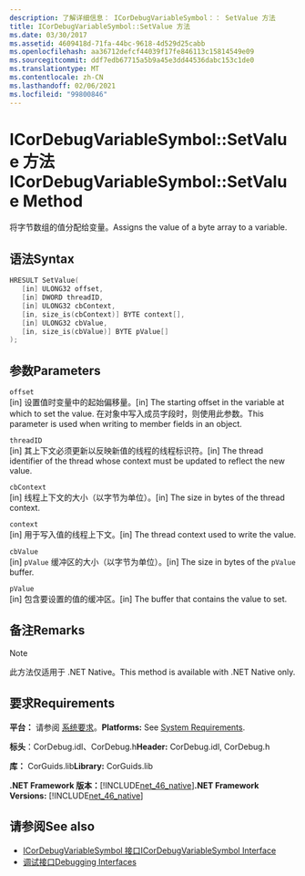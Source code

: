 ```yaml
---
description: 了解详细信息： ICorDebugVariableSymbol：： SetValue 方法
title: ICorDebugVariableSymbol::SetValue 方法
ms.date: 03/30/2017
ms.assetid: 4609418d-71fa-44bc-9618-4d529d25cabb
ms.openlocfilehash: aa36712defcf44039f17fe846113c15814549e09
ms.sourcegitcommit: ddf7edb67715a5b9a45e3dd44536dabc153c1de0
ms.translationtype: MT
ms.contentlocale: zh-CN
ms.lasthandoff: 02/06/2021
ms.locfileid: "99800846"
---
```

# <a name="icordebugvariablesymbolsetvalue-method"></a><span data-ttu-id="0fb77-103">ICorDebugVariableSymbol::SetValue 方法</span><span class="sxs-lookup"><span data-stu-id="0fb77-103">ICorDebugVariableSymbol::SetValue Method</span></span>

<span data-ttu-id="0fb77-104">将字节数组的值分配给变量。</span><span class="sxs-lookup"><span data-stu-id="0fb77-104">Assigns the value of a byte array to a variable.</span></span>  
  
## <a name="syntax"></a><span data-ttu-id="0fb77-105">语法</span><span class="sxs-lookup"><span data-stu-id="0fb77-105">Syntax</span></span>  
  
```cpp  
HRESULT SetValue(  
   [in] ULONG32 offset,  
   [in] DWORD threadID,  
   [in] ULONG32 cbContext,  
   [in, size_is(cbContext)] BYTE context[],  
   [in] ULONG32 cbValue,  
   [in, size_is(cbValue)] BYTE pValue[]  
);  
```  
  
## <a name="parameters"></a><span data-ttu-id="0fb77-106">参数</span><span class="sxs-lookup"><span data-stu-id="0fb77-106">Parameters</span></span>  

 `offset`  
 <span data-ttu-id="0fb77-107">[in] 设置值时变量中的起始偏移量。</span><span class="sxs-lookup"><span data-stu-id="0fb77-107">[in] The starting offset in the variable at which to set the value.</span></span> <span data-ttu-id="0fb77-108">在对象中写入成员字段时，则使用此参数。</span><span class="sxs-lookup"><span data-stu-id="0fb77-108">This parameter is used when writing to member fields in an object.</span></span>  
  
 `threadID`  
 <span data-ttu-id="0fb77-109">[in] 其上下文必须更新以反映新值的线程的线程标识符。</span><span class="sxs-lookup"><span data-stu-id="0fb77-109">[in] The thread identifier of the thread whose context must be updated to reflect the new value.</span></span>  
  
 `cbContext`  
 <span data-ttu-id="0fb77-110">[in] 线程上下文的大小（以字节为单位）。</span><span class="sxs-lookup"><span data-stu-id="0fb77-110">[in] The size in bytes of the thread context.</span></span>  
  
 `context`  
 <span data-ttu-id="0fb77-111">[in] 用于写入值的线程上下文。</span><span class="sxs-lookup"><span data-stu-id="0fb77-111">[in] The thread context used to write the value.</span></span>  
  
 `cbValue`  
 <span data-ttu-id="0fb77-112">[in] `pValue` 缓冲区的大小（以字节为单位）。</span><span class="sxs-lookup"><span data-stu-id="0fb77-112">[in] The size in bytes of the `pValue` buffer.</span></span>  
  
 `pValue`  
 <span data-ttu-id="0fb77-113">[in] 包含要设置的值的缓冲区。</span><span class="sxs-lookup"><span data-stu-id="0fb77-113">[in] The buffer that contains the value to set.</span></span>  
  
## <a name="remarks"></a><span data-ttu-id="0fb77-114">备注</span><span class="sxs-lookup"><span data-stu-id="0fb77-114">Remarks</span></span>  
  
> [!NOTE]
> <span data-ttu-id="0fb77-115">此方法仅适用于 .NET Native。</span><span class="sxs-lookup"><span data-stu-id="0fb77-115">This method is available with .NET Native only.</span></span>  
  
## <a name="requirements"></a><span data-ttu-id="0fb77-116">要求</span><span class="sxs-lookup"><span data-stu-id="0fb77-116">Requirements</span></span>  

 <span data-ttu-id="0fb77-117">**平台：** 请参阅 [系统要求](../../get-started/system-requirements.md)。</span><span class="sxs-lookup"><span data-stu-id="0fb77-117">**Platforms:** See [System Requirements](../../get-started/system-requirements.md).</span></span>  
  
 <span data-ttu-id="0fb77-118">**标头**：CorDebug.idl、CorDebug.h</span><span class="sxs-lookup"><span data-stu-id="0fb77-118">**Header:** CorDebug.idl, CorDebug.h</span></span>  
  
 <span data-ttu-id="0fb77-119">**库：** CorGuids.lib</span><span class="sxs-lookup"><span data-stu-id="0fb77-119">**Library:** CorGuids.lib</span></span>  
  
 <span data-ttu-id="0fb77-120">**.NET Framework 版本：**[!INCLUDE[net_46_native](../../../../includes/net-46-native-md.md)]</span><span class="sxs-lookup"><span data-stu-id="0fb77-120">**.NET Framework Versions:** [!INCLUDE[net_46_native](../../../../includes/net-46-native-md.md)]</span></span>  
  
## <a name="see-also"></a><span data-ttu-id="0fb77-121">请参阅</span><span class="sxs-lookup"><span data-stu-id="0fb77-121">See also</span></span>

- [<span data-ttu-id="0fb77-122">ICorDebugVariableSymbol 接口</span><span class="sxs-lookup"><span data-stu-id="0fb77-122">ICorDebugVariableSymbol Interface</span></span>](icordebugvariablesymbol-interface.md)
- [<span data-ttu-id="0fb77-123">调试接口</span><span class="sxs-lookup"><span data-stu-id="0fb77-123">Debugging Interfaces</span></span>](debugging-interfaces.md)
